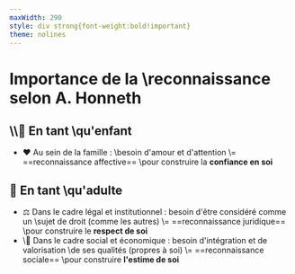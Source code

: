 ```yaml
---
maxWidth: 290
style: div strong{font-weight:bold!important}
theme: nolines
---
```


# Importance de la \\reconnaissance <aside>selon A. Honneth</aside>

## \\\\👶 En tant \\qu'enfant
- ❤️ Au sein de la famille : \\besoin d'amour et d'attention \\= ==reconnaissance affective== \\pour construire la **confiance en soi**

## 🧑 En tant \\qu'adulte

- ⚖️ Dans le cadre légal et institutionnel : besoin d'être considéré comme un \\sujet de droit (comme les autres) \\= ==reconnaissance juridique== \\pour construire le **respect de soi**
- \\🤝 Dans le cadre social et économique : besoin d'intégration et de valorisation \\de ses qualités (propres à soi) \\= ==reconnaissance sociale== \\pour construire **l'estime de soi**